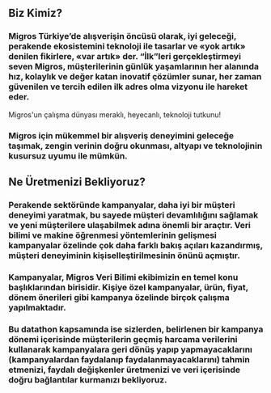 ## Biz Kimiz?
### Migros Türkiye’de alışverişin öncüsü olarak, iyi geleceği, perakende ekosistemini teknoloji ile tasarlar ve «yok artık» denilen fikirlere, «var artık» der. “İlk”leri gerçekleştirmeyi seven Migros, müşterilerinin günlük yaşamlarının her alanında hız, kolaylık ve değer katan inovatif çözümler sunar, her zaman güvenilen ve tercih edilen ilk adres olma vizyonu ile hareket eder.
Migros'un çalışma dünyası meraklı, heyecanlı, teknoloji tutkunu!
### Migros için mükemmel bir alışveriş deneyimini geleceğe taşımak, zengin verinin doğru okunması, altyapı ve teknolojinin kusursuz uyumu ile mümkün.

## Ne Üretmenizi Bekliyoruz?
### Perakende sektöründe kampanyalar, daha iyi bir müşteri deneyimi yaratmak, bu sayede müşteri devamlılığını sağlamak ve yeni müşterilere ulaşabilmek adına önemli bir araçtır. Veri bilimi ve makine öğrenmesi yöntemlerinin gelişmesi kampanyalar özelinde çok daha farklı bakış açıları kazandırmış, müşteri deneyiminin kişiselleştirilmesinin önünü açmıştır.
### Kampanyalar, Migros Veri Bilimi ekibimizin en temel konu başlıklarından birisidir. Kişiye özel kampanyalar, ürün, fiyat, dönem önerileri gibi kampanya özelinde birçok çalışma yapılmaktadır.

### Bu datathon kapsamında ise sizlerden, belirlenen bir kampanya dönemi içerisinde müşterilerin geçmiş harcama verilerini kullanarak kampanyalara geri dönüş yapıp yapmayacaklarını (kampanyalardan faydalanıp faydalanmayacaklarını) tahmin etmenizi, faydalı değişkenler üretmenizi ve veri içerisinde doğru bağlantılar kurmanızı bekliyoruz.
